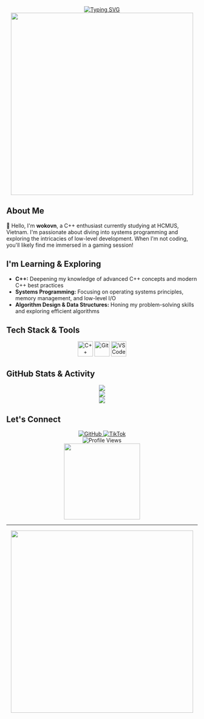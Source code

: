 <div align="center">
  <a href="https://git.io/typing-svg"><img src="https://readme-typing-svg.herokuapp.com?font=Fira+Code&pause=1000&color=00F7F7&center=true&vCenter=true&width=435&lines=Welcome+to+my+GitHub!+%F0%9F%91%8B;C%2B%2B+Enthusiast+%F0%9F%92%BB;HCMUS+Student+%F0%9F%8E%93;Learning+Systems+Programming+%F0%9F%94%A5;Always+up+for+a+game!+%F0%9F%8E%AE" alt="Typing SVG" /></a>
</div>

<div align="center">
  <img src="https://media.giphy.com/media/836HiJc7pgzy8iNXCn/giphy.gif" width="480" />
</div>

## About Me
👋 Hello, I'm **wokovn**, a C++ enthusiast currently studying at HCMUS, Vietnam. I'm passionate about diving into systems programming and exploring the intricacies of low-level development. When I'm not coding, you'll likely find me immersed in a gaming session!

## I'm Learning & Exploring
* **C++:** Deepening my knowledge of advanced C++ concepts and modern C++ best practices
* **Systems Programming:** Focusing on operating systems principles, memory management, and low-level I/O
* **Algorithm Design & Data Structures:** Honing my problem-solving skills and exploring efficient algorithms

## Tech Stack & Tools
<div align="center">
  <img src="https://cdn.jsdelivr.net/gh/devicons/devicon/icons/cplusplus/cplusplus-original.svg" width="40" height="40" alt="C++" />
  <img src="https://cdn.jsdelivr.net/gh/devicons/devicon/icons/git/git-original.svg" width="40" height="40" alt="Git" />
  <img src="https://cdn.jsdelivr.net/gh/devicons/devicon/icons/vscode/vscode-original.svg" width="40" height="40" alt="VS Code" />
</div>

## GitHub Stats & Activity
<div align="center">
  <img src="https://github-readme-stats.vercel.app/api?username=wokovn&show_icons=true&theme=tokyonight&hide_border=true&bg_color=0D1117&title_color=00F7F7&icon_color=00F7F7&count_private=true&include_all_commits=true" />
  <br/>
  <img src="https://github-readme-streak-stats.herokuapp.com/?user=wokovn&theme=tokyonight&hide_border=true&background=0D1117&date_format=M%20j%2C%20Y" />
  <br/>
  <img src="https://github-readme-stats.vercel.app/api/top-langs/?username=wokovn&layout=compact&theme=tokyonight&hide_border=true&bg_color=0D1117&title_color=00F7F7&card_width=420" />
</div>

## Let's Connect
<div align="center">
  <a href="https://github.com/wokovn">
    <img src="https://img.shields.io/badge/GitHub-100000?style=for-the-badge&logo=github&logoColor=white" alt="GitHub" />
  </a>
  <a href="https://www.tiktok.com/@wokovn">
    <img src="https://img.shields.io/badge/TikTok-000000?style=for-the-badge&logo=tiktok&logoColor=white" alt="TikTok" />
  </a>
</div>

<div align="center">
  <img src="https://komarev.com/ghpvc/?username=wokovn&color=00F7F7&style=flat-square" alt="Profile Views" />
</div>

<div align="center">
  <img src="https://media.giphy.com/media/WUlplcMpOCEmTGBtBW/giphy.gif" width="200">
</div>

---

<div align="center">
  <img src="https://media.giphy.com/media/SWoSkN6DxTszqIKEqv/giphy.gif" width="480" />
</div>
